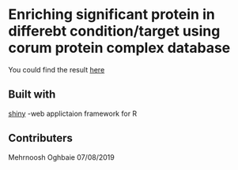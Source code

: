 # Enriching significant protein in differebt condition/target using corum protein complex database

You could find the result [here](https://mehrnoosh.shinyapps.io/ncbp/)

## Built with
[shiny](http://shiny.rstudio.com/) -web applictaion framework for R


## Contributers
Mehrnoosh Oghbaie
07/08/2019  
